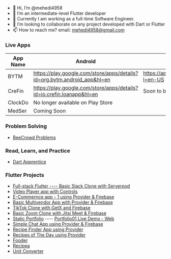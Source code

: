 - 👋 Hi, I’m @mehedi4958
- 👀 I’m an intermediate-level Flutter developer
- 🌱 Currently I am working as a full-time Software Engineer.
- 💞️ I’m looking to collaborate on any project developed with Dart or Flutter
- 📫 How to reach me? email: mehedi4958@gmail.com

### **Live Apps**

| App Name | Android | iOS |
| -------- | ------- | --- |
| BYTM | https://play.google.com/store/apps/details?id=org.bytm.android_app&hl=en | https://apps.apple.com/jp/app/bytm/id6470089776?l=en-US |
| CreFin | https://play.google.com/store/apps/details?id=io.crefin.loanapp&hl=en | Soon to be published |
| ClockDo | No longer available on Play Store| |
| MedSer | Coming Soon| |


### **Problem Solving**
- [BeeCrowd Problems](https://github.com/mehedi4958/beecrowd)

### **Read, Learn, and Practice**
- [Dart Apprentice](https://github.com/mehedi4958/Dart-Apprentice)

### **Flutter Projects**
- [Full-stack Flutter ---- Basic Slack Clone with Serverpod](https://github.com/mehedi4958/serverpod_babble)
- [Video Player app with Controls](https://github.com/mehedi4958/video-player)
- [E-Commernce app - 1 using Provider & Firebase](https://github.com/mehedi4958/ecommerce01)
- [Basic Multivendor App with Provider & Firebase](https://github.com/mehedi4958/multi_vendor_01)
- [TikTok Clone with GetX and Firebase](https://github.com/mehedi4958/tiktok-clone)
- [Basic Zoom Clone with Jitsi Meet & Firebase](https://github.com/mehedi4958/zoom_clone)
- [Static Portfolio](https://github.com/mehedi4958/portfolio01) ---- [Portfolio01 Live Demo - Web](https://portfolio01mehedi.netlify.app/#/)
- [Simple Chat App using Provider & Firebase](https://github.com/mehedi4958/raychat)
- [Recipe Finder App using Provider](https://github.com/mehedi4958/recipe)
- [Recipes of The Day using Provider](https://github.com/mehedi4958/recipes-of-the-day)
- [Fooder](https://github.com/mehedi4958/fooderr)
- [Recipea](https://github.com/mehedi4958/recipea)
- [Unit Converter](https://github.com/mehedi4958/unit-converter)
